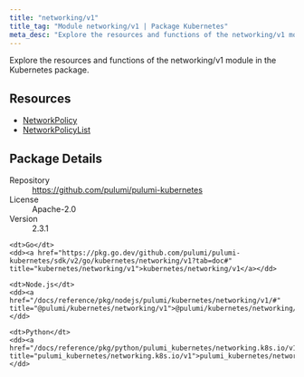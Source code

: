 ```yaml
---
title: "networking/v1"
title_tag: "Module networking/v1 | Package Kubernetes"
meta_desc: "Explore the resources and functions of the networking/v1 module in the Kubernetes package."
---
```


<!-- WARNING: this file was generated by Pulumi Docs Generator. -->
<!-- Do not edit by hand unless you're certain you know what you are doing! -->

Explore the resources and functions of the networking/v1 module in the Kubernetes package.

<h2 id="resources">Resources</h2>
<ul class="api">
    <li><a href="networkpolicy" title="NetworkPolicy"><span class="symbol resource"></span>NetworkPolicy</a></li>
    <li><a href="networkpolicylist" title="NetworkPolicyList"><span class="symbol resource"></span>NetworkPolicyList</a></li>
</ul>

<h2 id="package-details">Package Details</h2>
<dl class="package-details">
	<dt>Repository</dt>
	<dd><a href="https://github.com/pulumi/pulumi-kubernetes">https://github.com/pulumi/pulumi-kubernetes</a></dd>
	<dt>License</dt>
	<dd>Apache-2.0</dd>
	<dt>Version</dt>
	<dd>2.3.1</dd>
</dl>



<dl class="tabular">

    <dt>Go</dt>
    <dd><a href="https://pkg.go.dev/github.com/pulumi/pulumi-kubernetes/sdk/v2/go/kubernetes/networking/v1?tab=doc#" title="kubernetes/networking/v1">kubernetes/networking/v1</a></dd>

    <dt>Node.js</dt>
    <dd><a href="/docs/reference/pkg/nodejs/pulumi/kubernetes/networking/v1/#" title="@pulumi/kubernetes/networking/v1">@pulumi/kubernetes/networking/v1</a></dd>

    <dt>Python</dt>
    <dd><a href="/docs/reference/pkg/python/pulumi_kubernetes/networking.k8s.io/v1" title="pulumi_kubernetes/networking.k8s.io/v1">pulumi_kubernetes/networking.k8s.io/v1</a></dd>

</dl>

